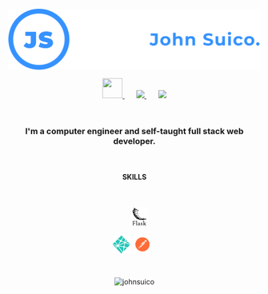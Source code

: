 <p align="center"> 
  <img src="./github-banner.svg">
</p>

<div align="center">
  <div>
    <a href="https://www.linkedin.com/in/johnsuico/" target="_blank"> 
      <img src="https://img.icons8.com/ios-filled/50/3592ff/linkedin.png" height="40px" width="40px"/>
    </a>
    &#8287;&#8287;&#8287;&#8287;&#8287;
    <a href="https://johnsuico.com" target="_blank">
      <img src="https://img.icons8.com/glyph-neue/64/3592ff/domain.png" height="40px" marginleft="10px"/>
    </a>
    &#8287;&#8287;&#8287;&#8287;&#8287;
    <a href="https://drive.google.com/file/d/1bXPOL6YtISSt2-A6hna0MEbSMOwSF0P9/view?usp=sharing" target="_blank">
      <img src="https://img.icons8.com/pastel-glyph/64/3592ff/happy-file--v2.png" height="40px"/>
    </a>
  </div>
</div>

<!-- Adding spacing -->
&#8287;

<h3 align="center">I'm a computer engineer and self-taught full stack web developer.</h3>

&#8287;

<h4 align="center"> SKILLS </h4>
<div align="center"> 
  <img src="https://img.icons8.com/color/36/null/javascript--v1.png" alt="" title="JavaScript"/>
  <img src="https://img.icons8.com/color/36/null/html-5--v1.png" alt="" title="HTML"/>
  <img src="https://img.icons8.com/color/36/null/css3.png" alt="" title="CSS"/>
  <img src="https://img.icons8.com/color/36/null/c-plus-plus-logo.png" alt="" title="C++"/>
  <img src="https://img.icons8.com/color/36/null/c-programming.png" alt="" title="C"/>
  <img src="https://img.icons8.com/color/36/null/python--v1.png" alt="" title="Python"/>
</div>
&#8287;

<div align="center">
  <img src="https://img.icons8.com/color/36/null/mongodb.png" alt="" title="MongoDB"/>
  <img src="https://img.icons8.com/color/36/000000/express-js.png" alt="" title="Express.js"/>
  <img src="https://img.icons8.com/color/36/null/react-native.png" alt="" title="React.js"/>
  <img src="https://img.icons8.com/color/36/null/nodejs.png" alt="" title="Node.js"/>
  <img src="https://img.icons8.com/color/36/null/heroku.png" alt="" title="Heroku"/>
  <img src="./Logos/Flask.svg" alt="" title="Flask" height="36px">
</div>
&#8287;
<div align="center">
  <img src="./Logos/netlify.svg" alt="" title="Netlify" height="36px">
  <img src="./Logos/postman.svg" alt="" title="Postman" height="36px">
  <img src="https://img.icons8.com/color/36/null/git.png" alt="" title="Git"/>
  <img src="https://img.icons8.com/color/36/null/figma--v1.png" alt="" title="Figma"/>
  <img src="https://img.icons8.com/color/36/null/gimp.png" alt="" title="GIMP"/>
</div>

&#8287;

<div align="center">
  <img src="https://github-readme-stats.vercel.app/api/top-langs?username=johnsuico&show_icons=true&locale=en&layout=compact" alt="johnsuico" />
</div>
